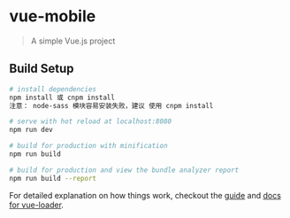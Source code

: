 # vue-mobile

> A simple Vue.js project  

## Build Setup

``` bash
# install dependencies
npm install 或 cnpm install
注意： node-sass 模块容易安装失败，建议 使用 cnpm install

# serve with hot reload at localhost:8080
npm run dev

# build for production with minification
npm run build

# build for production and view the bundle analyzer report
npm run build --report
```

For detailed explanation on how things work, checkout the [guide](http://vuejs-templates.github.io/webpack/) and [docs for vue-loader](http://vuejs.github.io/vue-loader).
